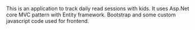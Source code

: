 This is an application to track daily read sessions with kids.
It uses Asp.Net core MVC pattern with Entity framework.
Bootstrap and some custom javascript code used for frontend.
